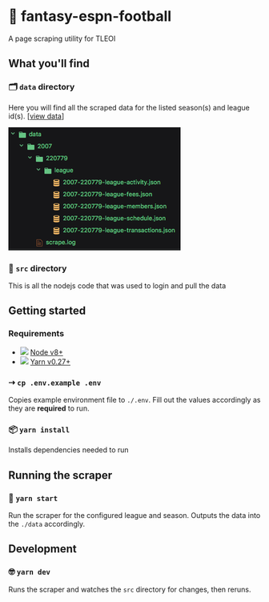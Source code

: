# 🏈 fantasy-espn-football
A page scraping utility for TLEOI

## What you'll find

### 🗂 `data` directory
Here you will find all the scraped data for the listed season(s) and league id(s). [[view data](./data)]

[![example](./img/example-data.png)](./data)

### 📁 `src` directory
This is all the nodejs code that was used to login and pull the data

## Getting started

### Requirements

* ![](https://www.google.com/s2/favicons?domain=nodejs.org) [Node v8+](https://nodejs.org/en/)
* ![](https://www.google.com/s2/favicons?domain=yarnpkg.com) [Yarn v0.27+](https://yarnpkg.com/en/)

### ⇢ `cp .env.example .env`
Copies example environment file to `./.env`. Fill out the values accordingly as they are **required** to run.

### 📦 `yarn install`
Installs dependencies needed to run

## Running the scraper

### 🚛 `yarn start`
Run the scraper for the configured league and season. Outputs the data into the `./data` accordingly.

## Development

### 🤓 `yarn dev`
Runs the scraper and watches the `src` directory for changes, then reruns.
